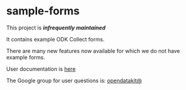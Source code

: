 # sample-forms

This project is __*infrequently maintained*__

It contains example ODK Collect forms. 

There are many new features now available for which we do not have example forms.

User documentation is [here](https://opendatakit.org/help/)

The Google group for user questions is: [opendatakit@](https://groups.google.com/forum/#!forum/opendatakit)
